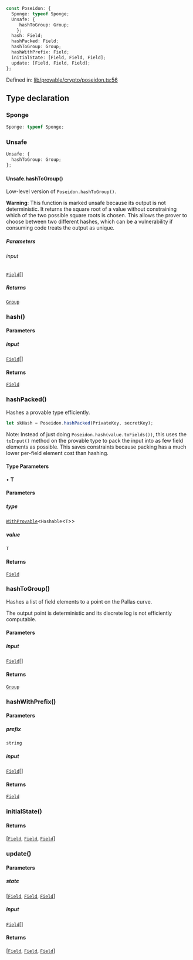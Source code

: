 ```ts
const Poseidon: {
  Sponge: typeof Sponge;
  Unsafe: {
     hashToGroup: Group;
    };
  hash: Field;
  hashPacked: Field;
  hashToGroup: Group;
  hashWithPrefix: Field;
  initialState: [Field, Field, Field];
  update: [Field, Field, Field];
};
```

Defined in: [lib/provable/crypto/poseidon.ts:56](https://github.com/o1-labs/o1js/blob/89b7d1522af805d6d4c45a96d7a9cbc29a457aec/src/lib/provable/crypto/poseidon.ts#L56)

## Type declaration

### Sponge

```ts
Sponge: typeof Sponge;
```

### Unsafe

```ts
Unsafe: {
  hashToGroup: Group;
};
```

#### Unsafe.hashToGroup()

Low-level version of `Poseidon.hashToGroup()`.

**Warning**: This function is marked unsafe because its output is not deterministic.
It returns the square root of a value without constraining which of the two possible
square roots is chosen. This allows the prover to choose between two different hashes,
which can be a vulnerability if consuming code treats the output as unique.

##### Parameters

###### input

[`Field`](../classes/Field.md)[]

##### Returns

[`Group`](../classes/Group.md)

### hash()

#### Parameters

##### input

[`Field`](../classes/Field.md)[]

#### Returns

[`Field`](../classes/Field.md)

### hashPacked()

Hashes a provable type efficiently.

```ts
let skHash = Poseidon.hashPacked(PrivateKey, secretKey);
```

Note: Instead of just doing `Poseidon.hash(value.toFields())`, this
uses the `toInput()` method on the provable type to pack the input into as few
field elements as possible. This saves constraints because packing has a much
lower per-field element cost than hashing.

#### Type Parameters

• **T**

#### Parameters

##### type

[`WithProvable`](../type-aliases/WithProvable.md)\<`Hashable`\<`T`\>\>

##### value

`T`

#### Returns

[`Field`](../classes/Field.md)

### hashToGroup()

Hashes a list of field elements to a point on the Pallas curve.

The output point is deterministic and its discrete log is not efficiently computable.

#### Parameters

##### input

[`Field`](../classes/Field.md)[]

#### Returns

[`Group`](../classes/Group.md)

### hashWithPrefix()

#### Parameters

##### prefix

`string`

##### input

[`Field`](../classes/Field.md)[]

#### Returns

[`Field`](../classes/Field.md)

### initialState()

#### Returns

\[[`Field`](../classes/Field.md), [`Field`](../classes/Field.md), [`Field`](../classes/Field.md)\]

### update()

#### Parameters

##### state

\[[`Field`](../classes/Field.md), [`Field`](../classes/Field.md), [`Field`](../classes/Field.md)\]

##### input

[`Field`](../classes/Field.md)[]

#### Returns

\[[`Field`](../classes/Field.md), [`Field`](../classes/Field.md), [`Field`](../classes/Field.md)\]
